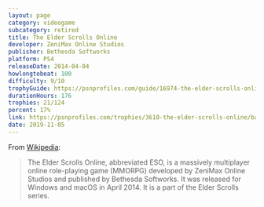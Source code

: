 ```yaml
---
layout: page
category: videogame
subcategory: retired
title: The Elder Scrolls Online
developer: ZeniMax Online Studios
publisher: Bethesda Softworks
platform: PS4
releaseDate: 2014-04-04
howlongtobeat: 100
difficulty: 9/10
trophyGuide: https://psnprofiles.com/guide/16974-the-elder-scrolls-online-trophy-guide
durationHours: 176
trophies: 21/124
percent: 17%
link: https://psnprofiles.com/trophies/3610-the-elder-scrolls-online/barrelofjuice
date: 2019-11-05
---
```


From [Wikipedia](https://en.wikipedia.org/wiki/The_Elder_Scrolls_Online):

> The Elder Scrolls Online, abbreviated ESO, is a massively multiplayer online role-playing game (MMORPG) developed by ZeniMax Online Studios and published by Bethesda Softworks. It was released for Windows and macOS in April 2014. It is a part of the Elder Scrolls series.
